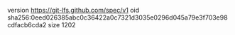 version https://git-lfs.github.com/spec/v1
oid sha256:0eed026385abc0c36422a0c7321d3035e0296d045a79e3f703e98cdfacb6cda2
size 1202
